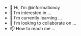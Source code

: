 - 👋 Hi, I’m @informationoy
- 👀 I’m interested in ...
- 🌱 I’m currently learning ...
- 💞️ I’m looking to collaborate on ...
- 📫 How to reach me ...

<!---
informationoy/informationoy is a ✨ special ✨ repository because its `README.md` (this file) appears on your GitHub profile.
You can click the Preview link to take a look at your changes.
--->
